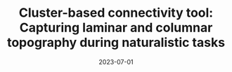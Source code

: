 ---
title: "Cluster-based connectivity tool: Capturing laminar and columnar topography during naturalistic tasks"
project_id: layer_fmri
date: 2023-07-01
conference_id: "OHBM_2023"
presenters:
   - richard_klein
   - tyler_morgan
   - laurentius_huber
   - burak_akin
   - daniel_handwerker
   - javier_gonzalez-castillo
   - peter_bandettini
summary: ""
file: /assets/presentations/
filename: 
layout: presentation
---